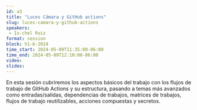```yaml
---
id: a3
title: "Luces Cámara y GitHub actions"
slug: luces-camara-y-github-actions
speakers:
 - Ix-chel Ruiz
format: session
block: h1-b-2024
time_start: 2024-05-09T11:35:00-06:00
time_end: 2024-05-09T12:10:00-06:00
video:
slides:
---
```


En esta sesión cubriremos los aspectos básicos del trabajo con los flujos de trabajo de GitHub Actions y su estructura, pasando a temas más avanzados como entradas/salidas, dependencias de trabajos, matrices de trabajos, flujos de trabajo reutilizables, acciones compuestas y secretos.
